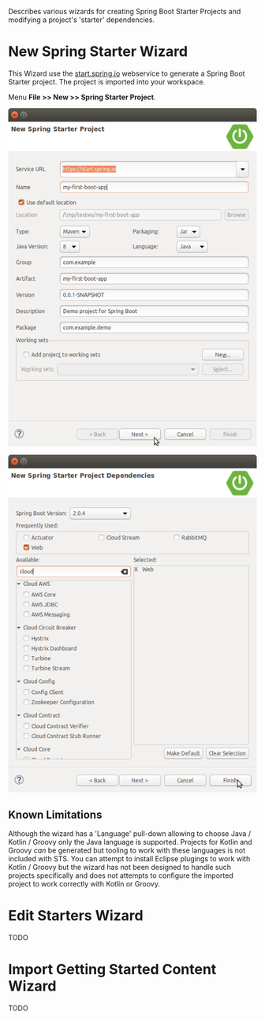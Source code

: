 Describes various wizards for creating Spring Boot Starter Projects and modifying a project's 'starter' dependencies.

# New Spring Starter Wizard

This Wizard use the [start.spring.io](https://start.spring.io) webservice to generate a Spring Boot Starter project. The project is imported into your workspace.

Menu **File >> New >> Spring Starter Project**.

![New Starter Wizard Page 1](/images/screenshot-new-spring-starter-page-1.png)

![New Starter Wizard Page 2](/images/screenshot-new-spring-starter-page-2.png)

## Known Limitations

Although the wizard has a 'Language' pull-down allowing to choose Java / Kotlin / Groovy only the Java language is supported. Projects for Kotlin and Groovy *can* be generated but tooling to work with these languages is not included with STS. You can attempt to install Eclipse plugings to work with Kotlin / Groovy but the wizard has not been designed to handle such projects specifically and does not attempts to configure the imported project to work correctly with Kotlin or Groovy.

# Edit Starters Wizard

TODO

# Import Getting Started Content Wizard

TODO
